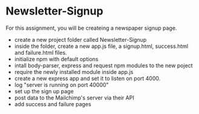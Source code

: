 # Newsletter-Signup

For this assignment, you will be createing a newspaper signup page.
- create a new project folder called Newsletter-Signup
- inside the folder, create a new app.js file, a signup.html, success.html and failure.html files.
- initialize npm with default options
- intall body-parser, express and request npm modules to the new poject
- require the newly installed module inside app.js
- create a new express app and set it to listen on port 4000.
- log "server is running on port 40000"
- set up the sign up page
- post data to the Mailchimp's server via their API 
- add success and failure pages